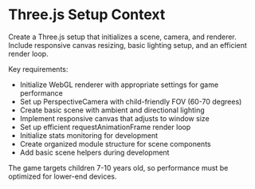 # Three.js Setup Context

Create a Three.js setup that initializes a scene, camera, and renderer. Include responsive canvas resizing, basic lighting setup, and an efficient render loop.

Key requirements:
- Initialize WebGL renderer with appropriate settings for game performance
- Set up PerspectiveCamera with child-friendly FOV (60-70 degrees)
- Create basic scene with ambient and directional lighting
- Implement responsive canvas that adjusts to window size
- Set up efficient requestAnimationFrame render loop
- Initialize stats monitoring for development
- Create organized module structure for scene components
- Add basic scene helpers during development

The game targets children 7-10 years old, so performance must be optimized for lower-end devices.